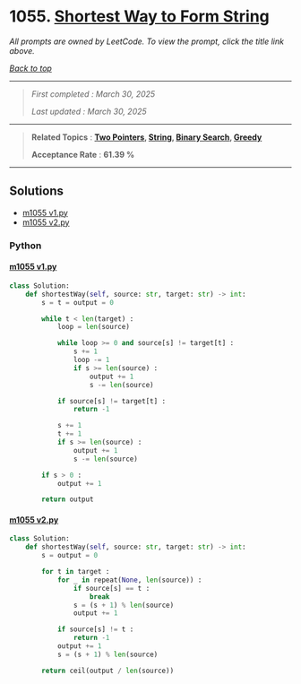 # 1055. [Shortest Way to Form String](<https://leetcode.com/problems/shortest-way-to-form-string>)

*All prompts are owned by LeetCode. To view the prompt, click the title link above.*

*[Back to top](<../README.md>)*

------

> *First completed : March 30, 2025*
>
> *Last updated : March 30, 2025*

------

> **Related Topics** : **[Two Pointers](<by_topic/Two Pointers.md>), [String](<by_topic/String.md>), [Binary Search](<by_topic/Binary Search.md>), [Greedy](<by_topic/Greedy.md>)**
>
> **Acceptance Rate** : **61.39 %**

------

## Solutions

- [m1055 v1.py](<../my-submissions/m1055 v1.py>)
- [m1055 v2.py](<../my-submissions/m1055 v2.py>)
### Python
#### [m1055 v1.py](<../my-submissions/m1055 v1.py>)
```Python
class Solution:
    def shortestWay(self, source: str, target: str) -> int:
        s = t = output = 0

        while t < len(target) :
            loop = len(source)

            while loop >= 0 and source[s] != target[t] :
                s += 1
                loop -= 1
                if s >= len(source) :
                    output += 1
                    s -= len(source)

            if source[s] != target[t] :
                return -1

            s += 1
            t += 1
            if s >= len(source) :
                output += 1
                s -= len(source)

        if s > 0 :
            output += 1

        return output
```

#### [m1055 v2.py](<../my-submissions/m1055 v2.py>)
```Python
class Solution:
    def shortestWay(self, source: str, target: str) -> int:
        s = output = 0

        for t in target :
            for _ in repeat(None, len(source)) :
                if source[s] == t :
                    break
                s = (s + 1) % len(source)
                output += 1

            if source[s] != t :
                return -1
            output += 1
            s = (s + 1) % len(source)

        return ceil(output / len(source))
```

